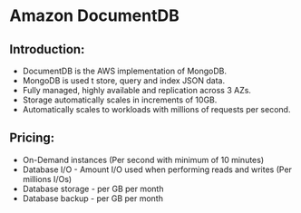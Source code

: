# Amazon DocumentDB

## Introduction:

- DocumentDB is the AWS implementation of MongoDB.
- MongoDB is used t store, query and index JSON data.
- Fully managed, highly available and replication across 3 AZs.
- Storage automatically scales in increments of 10GB.
- Automatically scales to workloads with millions of requests per second.

## Pricing:

- On-Demand instances (Per second with minimum of 10 minutes)
- Database I/O - Amount I/O used when performing reads and writes (Per millions I/Os)
- Database storage - per GB per month
- Database backup - per GB per month